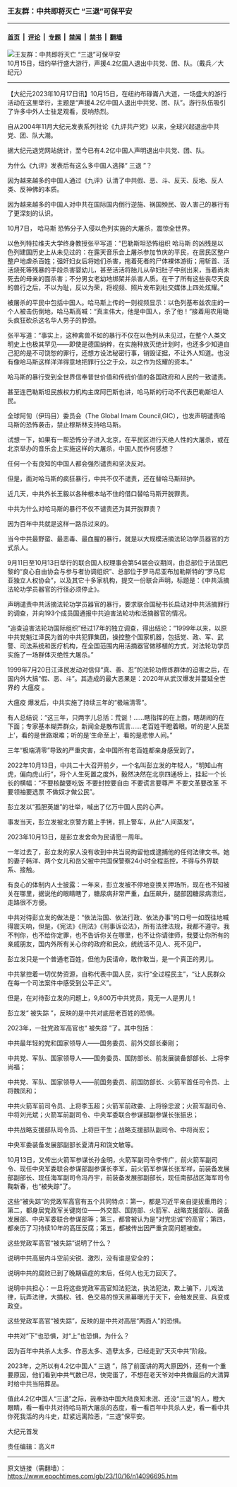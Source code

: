 ### 王友群：中共即将灭亡 “三退”可保平安

---

#### [首页](../../../..?n14096695) &nbsp;|&nbsp; [评论](../../../../../epoch-comment?n14096695) &nbsp;|&nbsp; [专题](../../../../../epoch-special?n14096695) &nbsp;|&nbsp; [禁闻](../../../../../epoch-news?n14096695) &nbsp;|&nbsp; [禁书](../../../../../books?n14096695) &nbsp;|&nbsp; [翻墙](https://github.com/gfw-breaker/nogfw/blob/master/README.md?n14096695)


<div><img alt="王友群：中共即将灭亡 “三退”可保平安" class="attachment-djy_600_400 size-djy_600_400 wp-post-image" src="https://i.epochtimes.com/assets/uploads/2023/10/id14096696-2310151433091973-600x400-1.jpg"/>
<div class="caption">
 10月15日，纽约举行盛大游行，声援4.2亿国人退出中共党、团、队。（戴兵／大纪元）
</div></div><hr/><div class="post_content" id="artbody" itemprop="articleBody">
 <!-- article content begin -->
 <p>
  【大纪元2023年10月17日讯】10月15日，在纽约布碌崙八大道，一场盛大的游行活动在这里举行，主题是“声援4.2亿中国人退出中共党、团、队”。游行队伍吸引了许多中外人士驻足观看，反响热烈。
 </p>
 <p>
  自从2004年11月大纪元发表系列社论《九评共产党》以来，全球兴起退出中共党、团、队大潮。
 </p>
 <p>
  据大纪元退党网站统计，至今已有4.2亿中国人声明退出中共党、团、队。
 </p>
 <p>
  为什么《九评》发表后有这么多中国人选择“
  <ok href="https://www.epochtimes.com/gb/tag/%E4%B8%89%E9%80%80.html">
   三退
  </ok>
  ”？
 </p>
 <p>
  因为越来越多的中国人通过《九评》认清了中共假、恶、斗、反天、反地、反人类、反神佛的本质。
 </p>
 <p>
  因为越来越多的中国人对中共在国际国内倒行逆施、祸国殃民、毁人害己的暴行有了更深刻的认识。
 </p>
 <p>
  10月7日，
  <ok href="https://www.epochtimes.com/gb/tag/%E5%93%88%E9%A9%AC%E6%96%AF.html">
   哈马斯
  </ok>
  恐怖分子入侵以色列实施的大屠杀，震惊全世界。
 </p>
 <p>
  以色列特拉维夫大学终身教授张平写道：“巴勒斯坦恐怖组织
  <ok href="https://www.epochtimes.com/gb/tag/%E5%93%88%E9%A9%AC%E6%96%AF.html">
   哈马斯
  </ok>
  的凶残是以色列建国历史上从未见过的：在露天音乐会上屠杀参加节庆的平民，在居民区整户整户地虐杀百姓；强奸妇女后将她们杀害，拖着死者的尸体裸体游街；用斩首、活活烧死等残暴的手段杀害婴幼儿，甚至活活将胎儿从孕妇肚子中剖出来，当着尚未死去的母亲的面杀害；不分男女老幼地绑架并杀害人质。在干了所有这些丧尽天良的兽行之后，不以为耻，反以为荣，将视频、照片发布到社交媒体上四处炫耀。”
 </p>
 <p>
  被屠杀的平民中包括中国人。哈马斯上传的一则视频显示：以色列基布兹农庄的一个人被击伤倒地，哈马斯高喊：“真主伟大，他是中国人，杀了他！”接着用农用锄头疯狂砍杀这名华人男子的脖颈。
 </p>
 <p>
  张平写道：“事实上，这种禽兽不如的暴行不仅在以色列从未见过，在整个人类文明史上也极其罕见——即使是德国纳粹，在实施种族灭绝计划时，也还多少知道自己犯的是不可饶恕的罪行，还想方设法秘密行事，销毁证据，不让外人知道。也没有像哈马斯这样洋洋得意地把罪行公之于众，以之作为炫耀的资本。”
 </p>
 <p>
  哈马斯的暴行受到全世界信奉普世价值和传统价值的各国政府和人民的一致谴责。
 </p>
 <p>
  甚至连巴勒斯坦民族权力机构主席阿巴斯也讲，哈马斯的行动不代表巴勒斯坦人民。
 </p>
 <p>
  全球阿訇（伊玛目）委员会（The Global Imam Council,GIC），也发声明谴责哈马斯的恐怖袭击，禁止穆斯林支持哈马斯。
 </p>
 <p>
  试想一下，如果有一帮恐怖分子进入北京，在平民区进行灭绝人性的大屠杀，或在北京举办的音乐会上实施这样的大屠杀，中国人民作何感想？
 </p>
 <p>
  任何一个有良知的中国人都会强烈谴责和坚决反对。
 </p>
 <p>
  但是，面对哈马斯的疯狂暴行，中共不仅不谴责，还在替哈马斯辩护。
 </p>
 <p>
  近几天，中共外长王毅以各种根本站不住的借口替哈马斯开脱罪责。
 </p>
 <p>
  中共为什么对哈马斯的暴行不仅不谴责还为其开脱罪责？
 </p>
 <p>
  因为百年中共就是这样一路杀过来的。
 </p>
 <p>
  当今中共最野蛮、最恶毒、最血腥的暴行，就是以大规模活摘法轮功学员器官的方式杀人。
 </p>
 <p>
  9月11日至10月13日举行的联合国人权理事会第54届会议期间，由总部位于法国巴黎的“良心自由协会与参与者协调组织”、总部位于罗马尼亚布加勒斯特的“罗马尼亚独立人权协会”，以及其它十多家机构，提交一份联合声明，标题是：《中共活摘法轮功学员器官的行径必须停止》。
 </p>
 <p>
  声明谴责中共活摘法轮功学员器官的暴行，要求联合国秘书长启动对中共活摘罪行的调查，并向193个成员国通报中共迫害法轮功和活摘器官的情况。
 </p>
 <p>
  “追查迫害法轮功国际组织”经过17年的独立调查，得出结论：“1999年以来，以原中共党魁江泽民为首的中共犯罪集团，操控整个国家机器，包括党、政、军、武警、司法系统和医疗机构，在全国范围内用活摘器官做移植的方式，对法轮功学员实施了一场群体灭绝性大屠杀。”
 </p>
 <p>
  1999年7月20日江泽民发动对信仰“真、善、忍”的法轮功修炼群体的迫害之后，在国内外大搞“假、恶、斗”。其造成的最大恶果是：2020年从武汉爆发并蔓延全世界的
  <ok href="https://www.epochtimes.com/gb/tag/%E5%A4%A7%E7%98%9F%E7%96%AB.html">
   大瘟疫
  </ok>
  。
 </p>
 <p>
  <ok href="https://www.epochtimes.com/gb/tag/%E5%A4%A7%E7%98%9F%E7%96%AB.html">
   大瘟疫
  </ok>
  爆发后，中共实施了持续三年的“极端清零”。
 </p>
 <p>
  有人总结说：“这三年，只两字儿总括：荒诞！……瞎指挥的在上面，瞎胡闹的在下面；专家基本糊弄群众，新闻全是散布谎言……老百姓干瞪着眼。听的是‘人民至上’，看的是世路艰难；听的是‘生命至上’，看的是悲惨人间。”
 </p>
 <p>
  三年“极端清零”导致的严重灾害，全中国所有老百姓都亲身感受到了。
 </p>
 <p>
  2022年10月13日，中共二十大召开前夕，一个名叫彭立发的年轻人，“明知山有虎，偏向虎山行”，将个人生死置之度外，毅然决然在北京四通桥上，挂起一个长长的横幅：“不要核酸要吃饭 不要封控要自由 不要谎言要尊严 不要文革要改革 不要领袖要选票 不做奴才做公民”。
 </p>
 <p>
  彭立发以“孤胆英雄”的壮举，喊出了亿万中国人民的心声。
 </p>
 <p>
  事发当天，彭立发被北京警方戴上手铐，抓上警车，从此“人间蒸发”。
 </p>
 <p>
  2023年10月13日，是彭立发舍命为民请愿一周年。
 </p>
 <p>
  一年过去了，彭立发的家人没有收到中共当局拘留他或逮捕他的任何法律文书。她的妻子韩洋、两个女儿和岳父被中共国保警察24小时全程监控，不得与外界联系、接触。
 </p>
 <p>
  有良心的体制内人士披露：一年来，彭立发被不停地变换关押场所，现在也不知被关在哪里，据说他的眼睛瞎了，糖尿病非常严重，血压飙升，腿部因糖尿病溃烂，走路很不方便。
 </p>
 <p>
  中共对待彭立发的做法是：“依法治国、依法行政、依法办事”的口号一如既往地喊得震天响，但是，《宪法》《刑法》《刑事诉讼法》，所有法律法规，我都不遵守。我不判你，也不给你定罪，也不告诉你关在哪里，也不让你请律师，我要让你所有的亲戚朋友，国内外所有关心你的政府和民众，统统活不见人、死不见尸。
 </p>
 <p>
  彭立发只是一个普通老百姓，但他为民请命，敢作敢当，是一个真正的男儿。
 </p>
 <p>
  中共掌控着一切优势资源，自称代表中国人民，实行“全过程民主”，“让人民群众在每一个司法案件中感受到公平正义”。
 </p>
 <p>
  但是，在对待彭立发的问题上，9,800万中共党员，竟无一人是男儿！
 </p>
 <p>
  彭立发“
  <ok href="https://www.epochtimes.com/gb/tag/%E8%A2%AB%E5%A4%B1%E8%B8%AA.html">
   被失踪
  </ok>
  ”，反映的是中共对底层老百姓的恐惧。
 </p>
 <p>
  2023年，一批党政军高官也“
  <ok href="https://www.epochtimes.com/gb/tag/%E8%A2%AB%E5%A4%B1%E8%B8%AA.html">
   被失踪
  </ok>
  ”了。其中包括：
 </p>
 <p>
  中共最年轻的党和国家领导人——国务委员、前外交部长秦刚；
 </p>
 <p>
  中共党、军队、国家领导人——国务委员、国防部长、前发展装备部部长、上将李尚福；
 </p>
 <p>
  中共党、军队、国家领导人——前国务委员、前国防部长、火箭军首任司令员、上将魏凤和；
 </p>
 <p>
  中共火箭军前司令员、上将李玉超；火箭军前政委、上将徐忠波；火箭军副司令、中将刘光斌；火箭军前副司令、中央军委联合参谋部副参谋长张振忠；
 </p>
 <p>
  中共战略支援部队司令员、上将巨干生；战略支援部队副司令、中将尚宏；
 </p>
 <p>
  中央军委装备发展部副部长夏清月和饶文敏等。
 </p>
 <p>
  10月13日，又传出火箭军参谋长孙金明，火箭军副司令李传广，前火箭军副司令、现任中央军委联合参谋部副参谋长李军，前火箭军参谋长张军祥，前装备发展部副部长、现任海军副司令冯丹宇，前装备发展部副部长，现任南部战区海军司令鞠新春，也“被失踪”了。
 </p>
 <p>
  这些“被失踪”的党政军高官有五个共同特点：第一，都是习近平亲自提拔重用的；第二，都身居党政军关键岗位——外交部、国防部、火箭军、战略支援部队、装备发展部、中央军委联合参谋部等；第三，都曾被认为是“对党忠诚”的高官；第四，都亲历了习持续10年的高压反腐；第五，都被传出因严重贪腐问题被查。
 </p>
 <p>
  这些党政军高官“被失踪”说明了什么？
 </p>
 <p>
  说明中共高层内斗空前尖锐、激烈，没有谁是安全的；
 </p>
 <p>
  说明中共的腐败已到了晚期癌症的末后，任何人也无力回天了。
 </p>
 <p>
  说明中共担心：一旦将这些党政军高官知法犯法，执法犯法，欺上骗下，儿戏法律，玩弄法律，大搞权、钱、色交易的惊天黑幕曝光于天下，会触发民变、兵变或政变。
 </p>
 <p>
  这些党政军高官“被失踪”，反映的是中共对高层“两面人”的恐惧。
 </p>
 <p>
  中共对“下”也恐惧，对“上”也恐惧，为什么？
 </p>
 <p>
  因为百年中共杀人太多、作恶太多、造孽太多，已经走到“天灭中共”阶段。
 </p>
 <p>
  2023年，之所以有4.2亿中国人“
  <ok href="https://www.epochtimes.com/gb/tag/%E4%B8%89%E9%80%80.html">
   三退
  </ok>
  ”，除了前面讲的两大原因外，还有一个重要原因，他们看到中共气数已尽，快完蛋了，不想在老天爷对中共做最后的大清算时给中共当陪葬品。
 </p>
 <p>
  值此4.2亿中国人“三退”之际，我奉劝中国大陆良知未泯、还没“三退”的人，瞪大眼睛，看一看中共对待哈马斯大屠杀的态度，看一看百年中共杀人史，看一看中共你死我活的内斗史，赶紧远离险恶，“三退”保平安。
 </p>
 <p>
  大纪元首发
 </p>
 <p>
  责任编辑：高义#
 </p>
 <!-- article content end -->
 <div id="below_article_ad">
 </div>
</div>


---

原文链接（需翻墙）：https://www.epochtimes.com/gb/23/10/16/n14096695.htm
